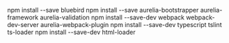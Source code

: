 npm install --save bluebird
npm install --save aurelia-bootstrapper aurelia-framework aurelia-validation
npm install --save-dev webpack webpack-dev-server aurelia-webpack-plugin
npm install --save-dev typescript tslint ts-loader
npm install --save-dev html-loader